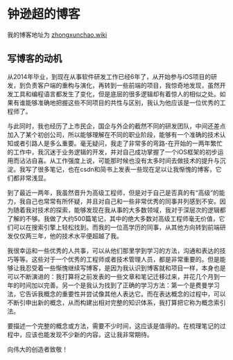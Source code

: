 # 钟逊超的博客
我的博客地址为 [zhongxunchao.wiki](https://zhongxunchao.github.io/wiki/)
## 写博客的动机

从2014年毕业，到现在从事软件研发工作已经6年了，从开始参与iOS项目的研发，到负责客户端的重构与演化，再转到一些前端的项目，我惊奇地发现，虽然开发工具和编程语言都发生了变化，但是底层的很多逻辑却有着惊人的相似之处。如果有谁能够准确地把握这些不同项目的共性与区别，我认为他应该是一位优秀的工程师了。

与此同时，我也经历了上市民企，国企与外企的截然不同的研发团队，中间还差点加入了某个初创公司，所以能够理解在不同的职业阶段，能够有一个准确的技术认知或者引路人是多么重要。毫无疑问，我走了非常多的弯路-在开始的一两年繁忙的工作中，我沉迷于业务逻辑的开发，并对自己成功掌握了一个iOS框架的初步运用而沾沾自喜。从工作强度上说，可能那时候也没有太多时间去做技术的提升与沉淀。我写了很多笔记，也在csdn和简书上发表一些现在足以让我惭愧的博客，它们都非常浅显。

到了最近一两年，我虽然晋升为高级工程师，但是对于自己是否真的有“高级”的能力，我自己也常常有所怀疑，并且对自己和一些非常优秀的同事并列感到不安。因为随着我对技术的探索，能够发现在我从事的大多数领域，我对于深层次的逻辑都了解的不够。我做了大约500篇笔记，其中的绝大多数对高级工程师毫无价值，它们可以在搜索引擎上轻松找到。而我的一位高学历的同事，从其他方向转到前端研发仅仅两三年，他的技术水平便超越了我。

我很幸运和一些优秀的人共事，可以从他们那里学到学习的方法，沟通和表达的技巧等等。这些对于一个优秀的工程师或者技术管理人员，都是非常重要的。但是能够让我忍受着一些惭愧继续写博客，是因为我认识到博客就和项目一样，本身也是可以不断演进的：我打算将之前发表的一些文章和笔记迁移过来，并花几个月到一年的时间加以完善。另一个是我认为找到了正确的学习方法：第一个是费曼学习法，它告诉我概念的重要性并尝试像其他人表达它。而在表达概念的过程中，可以不断引申出新的概念，从而构建出相对完整的知识体系，我打算把它称为概念索引法。

要描述一个完整的概念或方法，需要不少时间，这应该是值得的。在梳理笔记的过程中，应该也能发现不少新的内容，这让我非常期待。

向伟大的创造者致敬！

